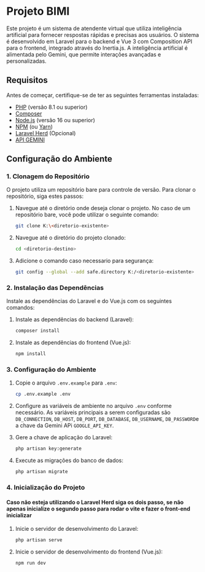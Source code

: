 # Projeto BIMI

Este projeto é um sistema de atendente virtual que utiliza inteligência artificial para fornecer respostas rápidas e precisas aos usuários. O sistema é desenvolvido em Laravel para o backend e Vue 3 com Composition API para o frontend, integrado através do Inertia.js. A inteligência artificial é alimentada pelo Gemini, que permite interações avançadas e personalizadas.

## Requisitos

Antes de começar, certifique-se de ter as seguintes ferramentas instaladas:

- [PHP](https://www.php.net/) (versão 8.1 ou superior)
- [Composer](https://getcomposer.org/)
- [Node.js](https://nodejs.org/) (versão 16 ou superior)
- [NPM](https://www.npmjs.com/) (ou [Yarn](https://yarnpkg.com/))
- [Laravel Herd](https://herd.laravel.com/windows) (Opcional)
- [API GEMINI](https://ai.google.dev/?authuser=1)

## Configuração do Ambiente

### 1. Clonagem do Repositório

O projeto utiliza um repositório bare para controle de versão. Para clonar o repositório, siga estes passos:

1. Navegue até o diretório onde deseja clonar o projeto. No caso de um repositório bare, você pode utilizar o seguinte comando:

    ```bash
    git clone K:\<diretorio-existente>
    ```

2. Navegue até o diretório do projeto clonado:

    ```bash
    cd <diretorio-destino>
    ```
3. Adicione o comando caso necessario para segurança:

    ```bash
    git config --global --add safe.directory K:/<diretorio-existente>
    ```

### 2. Instalação das Dependências

Instale as dependências do Laravel e do Vue.js com os seguintes comandos:

1. Instale as dependências do backend (Laravel):

    ```bash
    composer install
    ```

2. Instale as dependências do frontend (Vue.js):

    ```bash
    npm install
    ```

### 3. Configuração do Ambiente

1. Copie o arquivo `.env.example` para `.env`:

    ```bash
    cp .env.example .env
    ```

2. Configure as variáveis de ambiente no arquivo `.env` conforme necessário. As variáveis principais a serem configuradas são `DB_CONNECTION`, `DB_HOST`, `DB_PORT`, `DB_DATABASE`, `DB_USERNAME`, `DB_PASSWORD`e a chave da Gemini APi `GOOGLE_API_KEY`.

3. Gere a chave de aplicação do Laravel:

    ```bash
    php artisan key:generate
    ```

4. Execute as migrações do banco de dados:

    ```bash
    php artisan migrate
    ```

### 4. Inicialização do Projeto
#### Caso não esteja utilizando o Laravel Herd siga os dois passo, se não apenas inicialize o segundo passo para rodar o vite e fazer o front-end inicializar

1. Inicie o servidor de desenvolvimento do Laravel:

    ```bash
    php artisan serve
    ```

2. Inicie o servidor de desenvolvimento do frontend (Vue.js):

    ```bash
    npm run dev
    ```


